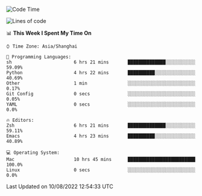 <!--START_SECTION:waka-->
![Code Time](http://img.shields.io/badge/Code%20Time-768%20hrs%2013%20mins-blue)

![Lines of code](https://img.shields.io/badge/From%20Hello%20World%20I%27ve%20Written-22%20Thousand%20lines%20of%20code-blue)

📊 **This Week I Spent My Time On** 

```text
⌚︎ Time Zone: Asia/Shanghai

💬 Programming Languages: 
sh                       6 hrs 21 mins       ██████████████░░░░░░░░░░░   59.09% 
Python                   4 hrs 22 mins       ██████████░░░░░░░░░░░░░░░   40.69% 
Other                    1 min               ░░░░░░░░░░░░░░░░░░░░░░░░░   0.17% 
Git Config               0 secs              ░░░░░░░░░░░░░░░░░░░░░░░░░   0.05% 
YAML                     0 secs              ░░░░░░░░░░░░░░░░░░░░░░░░░   0.0%

🔥 Editors: 
Zsh                      6 hrs 21 mins       ██████████████░░░░░░░░░░░   59.11% 
Emacs                    4 hrs 23 mins       ██████████░░░░░░░░░░░░░░░   40.89%

💻 Operating System: 
Mac                      10 hrs 45 mins      █████████████████████████   100.0% 
Linux                    0 secs              ░░░░░░░░░░░░░░░░░░░░░░░░░   0.0%

```


 Last Updated on 10/08/2022 12:54:33 UTC
<!--END_SECTION:waka-->
